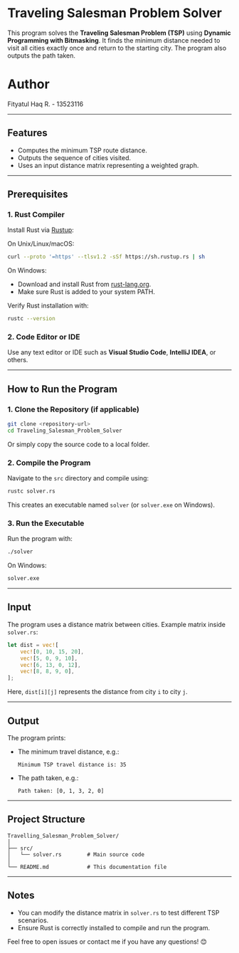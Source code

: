
# Traveling Salesman Problem Solver

This program solves the **Traveling Salesman Problem (TSP)** using **Dynamic Programming with Bitmasking**. It finds the minimum distance needed to visit all cities exactly once and return to the starting city. The program also outputs the path taken.

# Author
Fityatul Haq R. - 13523116

---

## Features
- Computes the minimum TSP route distance.
- Outputs the sequence of cities visited.
- Uses an input distance matrix representing a weighted graph.

---

## Prerequisites

### 1. Rust Compiler
Install Rust via [Rustup](https://rustup.rs/):

On Unix/Linux/macOS:
```bash
curl --proto '=https' --tlsv1.2 -sSf https://sh.rustup.rs | sh
```

On Windows:
- Download and install Rust from [rust-lang.org](https://www.rust-lang.org/tools/install).
- Make sure Rust is added to your system PATH.

Verify Rust installation with:
```bash
rustc --version
```

### 2. Code Editor or IDE
Use any text editor or IDE such as **Visual Studio Code**, **IntelliJ IDEA**, or others.

---

## How to Run the Program

### 1. Clone the Repository (if applicable)
```bash
git clone <repository-url>
cd Traveling_Salesman_Problem_Solver
```
Or simply copy the source code to a local folder.

### 2. Compile the Program
Navigate to the `src` directory and compile using:
```bash
rustc solver.rs
```
This creates an executable named `solver` (or `solver.exe` on Windows).

### 3. Run the Executable
Run the program with:
```bash
./solver
```
On Windows:
```bash
solver.exe
```

---

## Input
The program uses a distance matrix between cities. Example matrix inside `solver.rs`:
```rust
let dist = vec![
    vec![0, 10, 15, 20],
    vec![5, 0, 9, 10],
    vec![6, 13, 0, 12],
    vec![8, 8, 9, 0],
];
```
Here, `dist[i][j]` represents the distance from city `i` to city `j`.

---

## Output
The program prints:
- The minimum travel distance, e.g.:
  ```
  Minimum TSP travel distance is: 35
  ```
- The path taken, e.g.:
  ```
  Path taken: [0, 1, 3, 2, 0]
  ```

---

## Project Structure
```
Travelling_Salesman_Problem_Solver/
│
├── src/
│   └── solver.rs        # Main source code
│
└── README.md            # This documentation file
```

---

## Notes
- You can modify the distance matrix in `solver.rs` to test different TSP scenarios.
- Ensure Rust is correctly installed to compile and run the program.

Feel free to open issues or contact me if you have any questions! 😊
